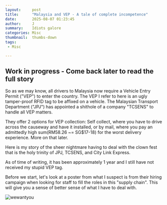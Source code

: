 ```yaml
---
layout:     post
title:      "Malaysia and VEP - A tale of complete incompetence"
date:       2025-08-07 01:23:45
author:     J
summary:    Idiots galore
categories: Misc
thumbnail:  thumbs-down
tags:
 - Misc

---
```




## Work in progress - Come back later to read the full story

So as we may know, all drivers to Malaysia now require a Vehicle Entry Permit ("VEP") to enter the country. The VEP I refer to here is an ugly tamper-proof RFID tag to be affixed on a vehicle. The Malaysian Transport Department ("JPJ") has appointed a shithole of a company "TCSENS" to handle all VEP matters.



They offer 2 options for VEP collection: Self collect, where you have to drive across the causeway and have it installed, or by mail, where you pay an admittedly high sum(RM58.26 ~=  SG$17-18) for the worst delivery experience. More on that later.



Here is my story of the sheer nightmare having to deal with the clown fest that is the holy trinity of JPJ, TCSENS, and City Link Express.



As of time of writing, it has been approximately 1 year and I still have not received my stupid VEP tag.



Before we start, let's look at a poster from what I suspect is from their hiring campaign when looking for staff to fill the roles in this "supply chain". This will give you a sense of better sense of what I have to deal with.

![wewantyou](/images/2025/VEP/wewantyou.png)

